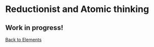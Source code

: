# Reductionist and Atomic thinking

## Work in progress!

[Back to Elements](README.md#reductionist-and-atomic-thinking)